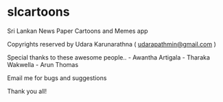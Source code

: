 # slcartoons
Sri Lankan News Paper Cartoons and Memes app

Copyrights reserved by Udara Karunarathna ( udarapathmin@gmail.com )

Special thanks to these awesome people.. 
    - Awantha Artigala
    - Tharaka Wakwella
    - Arun Thomas

Email me for bugs and suggestions

Thank you all!
